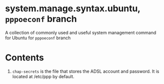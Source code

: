 # system.manage.syntax.ubuntu, `pppoeconf` branch
A collection of commonly used and useful system management command for Ubuntu for `pppoeconf` branch

# Contents
1) `chap-secrets` is the file that stores the ADSL account and password. It is located at /etc/ppp by default.
